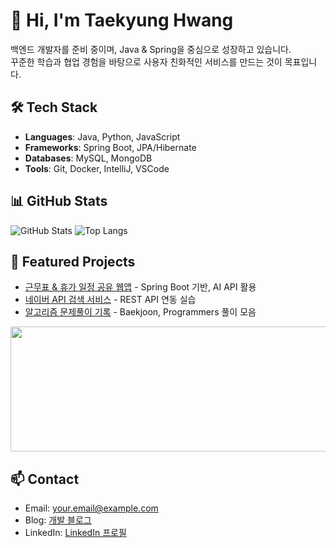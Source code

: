 # 👋 Hi, I'm Taekyung Hwang
백엔드 개발자를 준비 중이며, Java & Spring을 중심으로 성장하고 있습니다.  
꾸준한 학습과 협업 경험을 바탕으로 사용자 친화적인 서비스를 만드는 것이 목표입니다.




## 🛠️ Tech Stack
- **Languages**: Java, Python, JavaScript  
- **Frameworks**: Spring Boot, JPA/Hibernate  
- **Databases**: MySQL, MongoDB  
- **Tools**: Git, Docker, IntelliJ, VSCode



## 📊 GitHub Stats
![GitHub Stats](https://github-readme-stats.vercel.app/api?username=yourusername&show_icons=true&theme=default)
![Top Langs](https://github-readme-stats.vercel.app/api/top-langs/?username=yourusername&layout=compact&theme=default)




## 🚀 Featured Projects
- [근무표 & 휴가 일정 공유 웹앱](https://github.com/) - Spring Boot 기반, AI API 활용
- [네이버 API 검색 서비스](https://github.com/) - REST API 연동 실습
- [알고리즘 문제풀이 기록](https://github.com/HwangTaeGyeong/Algorithm) - Baekjoon, Programmers 풀이 모음


<a href="https://github.com/devxb/gitanimals">
  <img src="https://render.gitanimals.org/lines/HwangTaeGyeong?pet-id=4" width="1000" height="200"
  <img src="https://render.gitanimals.org/guilds/HwangTaeGyeong/draw"/>
</a>


## 📫 Contact
- Email: your.email@example.com  
- Blog: [개발 블로그](https://yourblog.com)  
- LinkedIn: [LinkedIn 프로필](https://linkedin.com/in/yourprofile)

<!--
**HwangTaeGyeong/HwangTaeGyeong** is a ✨ _special_ ✨ repository because its `README.md` (this file) appears on your GitHub profile.

Here are some ideas to get you started:

- 🔭 I’m currently working on ...
- 🌱 I’m currently learning ...
- 👯 I’m looking to collaborate on ...
- 🤔 I’m looking for help with ...
- 💬 Ask me about ...
- 📫 How to reach me: ...
- 😄 Pronouns: ...
- ⚡ Fun fact: ...
-->
